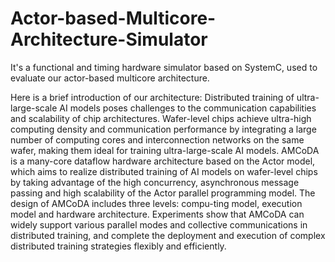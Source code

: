 # Actor-based-Multicore-Architecture-Simulator

It's a functional and timing hardware simulator based on SystemC, used to evaluate our actor-based multicore architecture.

Here is a brief introduction of our architecture:
Distributed training of ultra-large-scale AI models poses challenges to the communication capabilities and scalability of chip architectures. Wafer-level chips achieve ultra-high computing density and communication performance by integrating a large number of computing cores and interconnection networks on the same wafer, making them ideal for training ultra-large-scale AI models. AMCoDA is a many-core dataflow hardware architecture based on the Actor model, which aims to realize distributed training of AI models on wafer-level chips by taking advantage of the high concurrency, asynchronous message passing and high scalability of the Actor parallel programming model. The design of AMCoDA includes three levels: compu-ting model, execution model and hardware architecture. Experiments show that AMCoDA can widely support various parallel modes and collective communications in distributed training, and complete the deployment and execution of complex distributed training strategies flexibly and efficiently.
